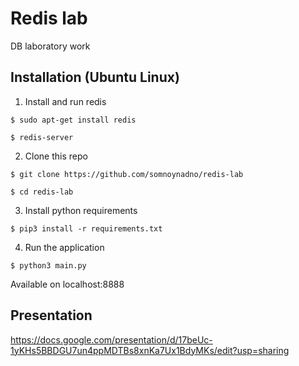 # Redis lab

DB laboratory work

## Installation (Ubuntu Linux)

1. Install and run redis

```$ sudo apt-get install redis```

```$ redis-server```

2. Clone this repo

```$ git clone https://github.com/somnoynadno/redis-lab```

```$ cd redis-lab```

3. Install python requirements

```$ pip3 install -r requirements.txt```

4. Run the application 

```$ python3 main.py```

Available on localhost:8888

## Presentation

https://docs.google.com/presentation/d/17beUc-1yKHs5BBDGU7un4ppMDTBs8xnKa7Ux1BdyMKs/edit?usp=sharing